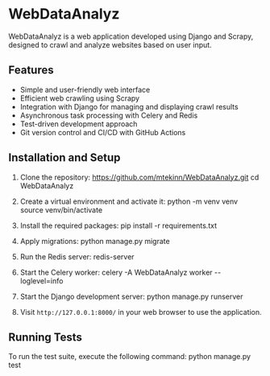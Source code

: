 # WebDataAnalyz

WebDataAnalyz is a web application developed using Django and Scrapy, designed to crawl and analyze websites based on user input. 

## Features

- Simple and user-friendly web interface
- Efficient web crawling using Scrapy
- Integration with Django for managing and displaying crawl results
- Asynchronous task processing with Celery and Redis
- Test-driven development approach
- Git version control and CI/CD with GitHub Actions

## Installation and Setup

1. Clone the repository: https://github.com/mtekinn/WebDataAnalyz.git
cd WebDataAnalyz

2. Create a virtual environment and activate it: python -m venv venv  source venv/bin/activate

3. Install the required packages: pip install -r requirements.txt

4. Apply migrations: python manage.py migrate

5. Run the Redis server: redis-server

6. Start the Celery worker: celery -A WebDataAnalyz worker --loglevel=info

7. Start the Django development server: python manage.py runserver

8. Visit `http://127.0.0.1:8000/` in your web browser to use the application.

## Running Tests

To run the test suite, execute the following command: python manage.py test










